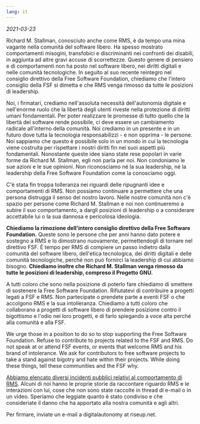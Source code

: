 ```yaml
---
lang: it
---
```


_2021-03-23_

Richard M. Stallman, conosciuto anche come RMS, è da tempo una mina vagante nella comunità del software libero. Ha spesso mostrato comportamenti misogini, transfobici e discriminanti nei confronti dei disabili, in aggiunta ad altre gravi accuse di scorrettezze. Questo genere di pensiero e di comportamenti non ha posto nel software libero, nei diritti digitali e nelle comunità tecnologiche. In seguito al suo recente reintegro nel consiglio direttivo della Free Software Foundation, chiediamo che l'intero consiglio della FSF si dimetta e che RMS venga rimosso da tutte le posizioni di leadership.

Noi, i firmatari, crediamo nell'assoluta necessità dell'autonomia digitale e nell'enorme ruolo che la libertà degli utenti riveste nella protezione di diritti umani fondamentali. Per poter realizzare le promesse di tutto quello che la libertà del software rende possibile, ci deve essere un cambiamento radicale all'interno della comunità. Noi crediamo in un presente e in un futuro dove tutta la tecnologia responsabilizzi - e non opprima - le persone. Noi sappiamo che questo è possibile solo in un mondo in cui la tecnologia viene costruita per rispettare i nostri diritti fin nei suoi aspetti più fondamentali. Nonostante queste idee siano state rese popolari in varie forme da Richard M. Stallman, egli non parla per noi. Non condoniamo le sue azioni e le sue opinioni. Non riconosciamo né la sua leadership, né la leadership della Free Software Foundation come la conosciamo oggi.

C'è stata fin troppa tolleranza nei riguardi delle ripugnanti idee e comportamenti di RMS. Non possiamo continuare a permettere che una persona distrugga il senso del nostro lavoro. Nelle nostre comunità non c'è spazio per persone come Richard M. Stallman e noi non continueremo a subire il suo comportamento, a dargli posizioni di leadership o a considerare accettabile lui o la sua dannosa e pericolosa ideologia.

**Chiediamo la rimozione dell'intero consiglio direttivo della Free Software Foundation.** Queste sono le persone che per anni hanno dato potere e sostegno a RMS e lo dimostrano nuovamente, permettendogli di tornare nel direttivo FSF. È tempo per RMS di compiere un passo indietro dalla comunità del software libero, dell'etica tecnologica, dei diritti digitali e delle comunità tecnologiche, perché non può fornirci la leadership di cui abbiamo bisogno. **Chiediamo inoltre che Richard M. Stallman venga rimosso da tutte le posizioni di leadership, compreso il Progetto GNU.**

A tutti coloro che sono nella posizione di poterlo fare chiediamo di smettere di sostenere la Free Software Foundation. Rifiutatevi di contribuire a progetti legati a FSF e RMS. Non partecipate o prendete parte a eventi FSF o che accolgono RMS e la sua intolleranza. Chiediamo a tutti coloro che collaborano a progetti di software libero di prendere posizione contro il bigottismo e l'odio nei loro progetti, e di farlo spiegando a voce alta perché alla comunità e alla FSF.

We urge those in a position to do so to stop supporting the Free Software Foundation. Refuse to contribute to projects related to the FSF and RMS. Do not speak at or attend FSF events, or events that welcome RMS and his brand of intolerance. We ask for contributors to free software projects to take a stand against bigotry and hate within their projects. While doing these things, tell these communities and the FSF why.

[Abbiamo elencato diversi incidenti pubblici relativi al comportamento di RMS][1]. Alcuni di noi hanno le proprie storie da raccontare riguardo RMS e le interazioni con lui, cose che non sono state raccolte in thread di e-mail o in un video. Speriamo che leggiate quanto è stato condiviso e che consideriate il danno che ha apportato alla nostra comunità e agli altri.

[1]: https://rms-open-letter.github.io/appendix

Per firmare, inviate un e-mail a digitalautonomy at riseup.net.
